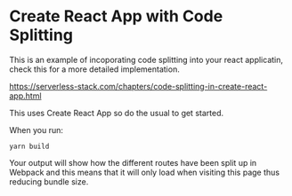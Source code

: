 # Create React App with Code Splitting

This is an example of incoporating code splitting into your react applicatin, check this for a more detailed implementation.

https://serverless-stack.com/chapters/code-splitting-in-create-react-app.html

This uses Create React App so do the usual to get started.

When you run:

```
yarn build
```
 
Your output will show how the different routes have been split up in Webpack and this means that it will only load when visiting this page thus reducing bundle size. 

